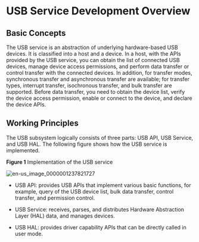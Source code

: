 # USB Service Development Overview

<!--Kit: Basic Services Kit-->
<!--Subsystem: USB-->
<!--Owner: @hwymlgitcode-->
<!--Designer: @w00373942-->
<!--Tester: @dong-dongzhen-->
<!--Adviser: @w_Machine_cc-->

## Basic Concepts

The USB service is an abstraction of underlying hardware-based USB devices. It is classified into a host and a device.
In a host, with the APIs provided by the USB service, you can obtain the list of connected USB devices, manage device access permissions, and perform data transfer or control transfer with the connected devices. In addition, for transfer modes, synchronous transfer and asynchronous transfer are available; for transfer types, interrupt transfer, isochronous transfer, and bulk transfer are supported. Before data transfer, you need to obtain the device list, verify the device access permission, enable or connect to the device, and declare the device APIs.


## Working Principles

The USB subsystem logically consists of three parts: USB API, USB Service, and USB HAL. The following figure shows how the USB service is implemented.

**Figure 1** Implementation of the USB service

![en-us_image_0000001237821727](../figures/en-us_image_0000001237821727.png)

- USB API: provides USB APIs that implement various basic functions, for example, query of the USB device list, bulk data transfer, control transfer, and permission control.

- USB Service: receives, parses, and distributes Hardware Abstraction Layer (HAL) data, and manages devices.

- USB HAL: provides driver capability APIs that can be directly called in user mode.
